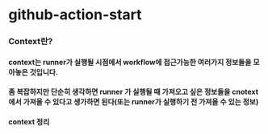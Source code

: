 # github-action-start


### Context란?

#### context는 runner가 실행될 시점에서 workflow에 접근가능한 여러가지 정보들을 모아놓은 것입니다. 
#### 좀 복잡하지만 단순히 생각하면 runner 가 실행될 때 가져오고 싶은 정보들을 cnotext 에서 가져올 수 있다고 생가하면 된다(또는 runner가 실행하기 전 가져올 수 있는 정보)
#### context 정리
####
